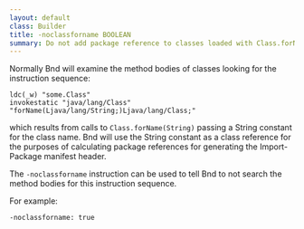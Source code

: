 ```yaml
---
layout: default
class: Builder
title: -noclassforname BOOLEAN
summary: Do not add package reference to classes loaded with Class.forName(String).
---
```


Normally Bnd will examine the method bodies of classes looking for the instruction sequence:

    ldc(_w) "some.Class"
    invokestatic "java/lang/Class" "forName(Ljava/lang/String;)Ljava/lang/Class;"

which results from calls to `Class.forName(String)` passing a String constant for the class name. Bnd will use the String constant as a class reference for the purposes of calculating package references for generating the Import-Package manifest header.

The `-noclassforname` instruction can be used to tell Bnd to not search the method bodies for this instruction sequence.

For example:

	-noclassforname: true
